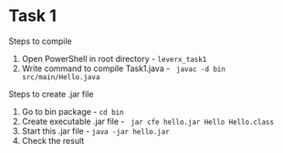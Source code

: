 # Task 1
Steps to compile 
1. Open PowerShell in root directory - `leverx_task1`
2. Write command to compile Task1.java  - ` javac -d bin src/main/Hello.java`

Steps to create .jar file
1. Go to bin package - `cd bin`
2. Create executable .jar file  - ` jar cfe hello.jar Hello Hello.class`
3. Start this .jar file - `java -jar hello.jar`
4. Check the result
